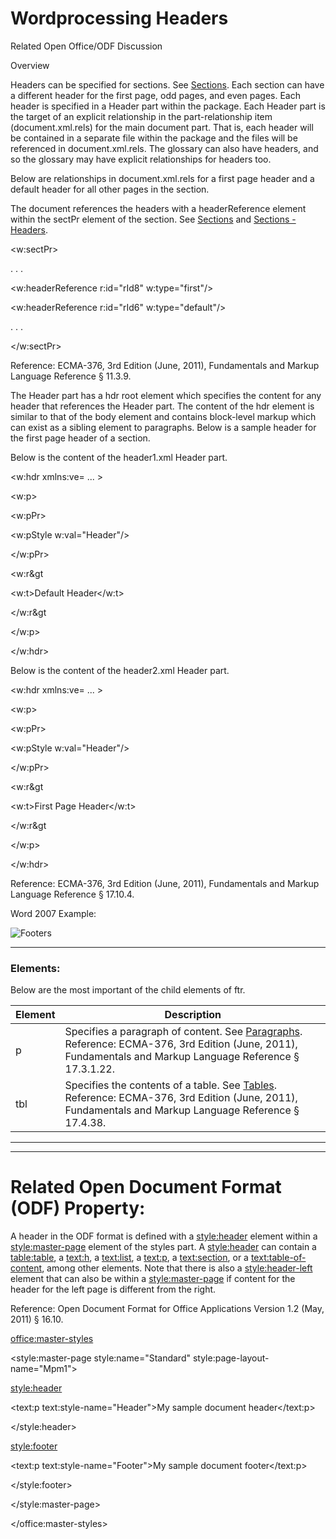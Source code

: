 # Wordprocessing Headers

Related Open Office/ODF Discussion

Overview

Headers can be specified for sections. See [Sections](WPsection.md). Each section can have a different header for the first page, odd pages, and even pages. Each header is specified in a Header part within the package. Each Header part is the target of an explicit relationship in the part-relationship item (document.xml.rels) for the main document part. That is, each header will be contained in a separate file within the package and the files will be referenced in document.xml.rels. The glossary can also have headers, and so the glossary may have explicit relationships for headers too.

Below are relationships in document.xml.rels for a first page header and a default header for all other pages in the section.

<Relationships xmls="...">

<Relationship Id="rId6" Type="http://.../footer" Target="header1.xml"/>

<Relationship Id="rId8" Type="http://.../footer" Target="header2.xml"/>

</Relationships>

The document references the headers with a headerReference element within the sectPr element of the section. See [Sections](WPsection.md) and [Sections - Headers](WPsectionHeaderReference.md).

<w:sectPr>

. . .

<w:headerReference r:id="rId8" w:type="first"/>

<w:headerReference r:id="rId6" w:type="default"/>

. . .

</w:sectPr>

Reference: ECMA-376, 3rd Edition (June, 2011), Fundamentals and Markup Language Reference § 11.3.9.

The Header part has a hdr root element which specifies the content for any header that references the Header part. The content of the hdr element is similar to that of the body element and contains block-level markup which can exist as a sibling element to paragraphs. Below is a sample header for the first page header of a section.

Below is the content of the header1.xml Header part.

<w:hdr xmlns:ve= ... >

<w:p>

<w:pPr>

<w:pStyle w:val="Header"/>

</w:pPr>

<w:r&gt

<w:t>Default Header</w:t>

</w:r&gt

</w:p>

</w:hdr>

Below is the content of the header2.xml Header part.

<w:hdr xmlns:ve= ... >

<w:p>

<w:pPr>

<w:pStyle w:val="Header"/>

</w:pPr>

<w:r&gt

<w:t>First Page Header</w:t>

</w:r&gt

</w:p>

</w:hdr>

Reference: ECMA-376, 3rd Edition (June, 2011), Fundamentals and Markup Language Reference § 17.10.4.

Word 2007 Example:

![Footers](images\wp-footers-1.gif)

---

### Elements:

Below are the most important of the child elements of ftr.

| Element | Description                                                                                                                                                                |
| ------- | -------------------------------------------------------------------------------------------------------------------------------------------------------------------------- |
| p       | Specifies a paragraph of content. See [Paragraphs](WPparagraph.md). Reference: ECMA-376, 3rd Edition (June, 2011), Fundamentals and Markup Language Reference § 17.3.1.22. |
| tbl     | Specifies the contents of a table. See [Tables](WPtable.md). Reference: ECMA-376, 3rd Edition (June, 2011), Fundamentals and Markup Language Reference § 17.4.38.          |

---

---

# Related Open Document Format (ODF) Property:

A header in the ODF format is defined with a <style:header> element within a <style:master-page> element of the styles part. A <style:header> can contain a <table:table>, a <text:h>, a <text:list>, a <text:p>, a <text:section>, or a <text:table-of-content>, among other elements. Note that there is also a <style:header-left> element that can also be within a <style:master-page> if content for the header for the left page is different from the right.

Reference: Open Document Format for Office Applications Version 1.2 (May, 2011) § 16.10.

<office:master-styles>

<style:master-page style:name="Standard" style:page-layout-name="Mpm1">

<style:header>

<text:p text:style-name="Header">My sample document header</text:p>

</style:header>

<style:footer>

<text:p text:style-name="Footer">My sample document footer</text:p>

</style:footer>

</style:master-page>

</office:master-styles>
